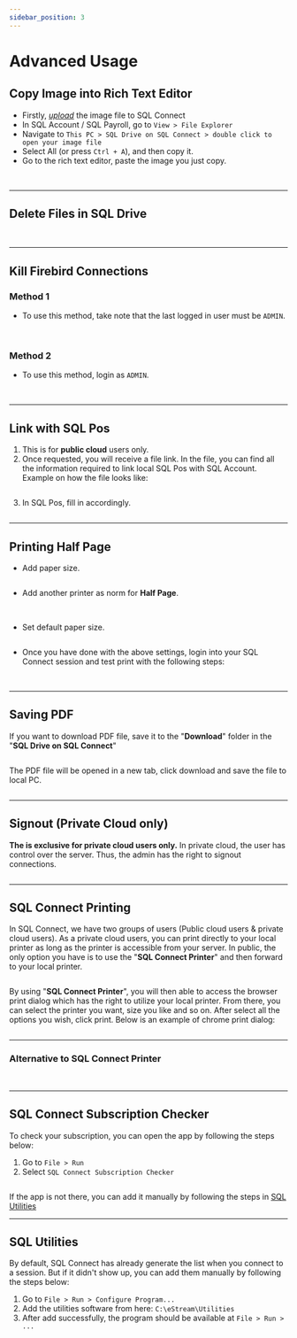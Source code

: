 ```yaml
---
sidebar_position: 3
---
```


# Advanced Usage

## Copy Image into Rich Text Editor

- Firstly, [_upload_](./basic#upload) the image file to SQL Connect
- In SQL Account / SQL Payroll, go to `View > File Explorer`
- Navigate to `This PC > SQL Drive on SQL Connect > double click to open your image file`
- Select All (or press `Ctrl + A`), and then copy it.
- Go to the rich text editor, paste the image you just copy.

<Image path="/img/general/copy-image-rich-1.png" />
<Image path="/img/general/copy-image-rich-2.png" />
<Image path="/img/general/copy-image-rich-3.png" />
<Image path="/img/general/copy-image-rich-4.png" />

---

## Delete Files in SQL Drive

<Image path="/img/general/delete-files-1.png" />
<Image path="/img/general/delete-files-2.png" />

---

## Kill Firebird Connections

### Method 1

- To use this method, take note that the last logged in user must be `ADMIN`.

<Image path="/img/general/kill-firebird-connections-1-1.png" />
<Image path="/img/general/kill-firebird-connections-1-2.png" />
<Image path="/img/general/kill-firebird-connections-1-3.png" />

### Method 2

- To use this method, login as `ADMIN`.

<Image path="/img/general/kill-firebird-connections-2-1.png" />
<Image path="/img/general/kill-firebird-connections-2-2.png" />
<Image path="/img/general/kill-firebird-connections-2-3.png" />

---

## Link with SQL Pos

1. This is for **public cloud** users only.
2. Once requested, you will receive a file link. In the file, you can find all the information required to link local SQL Pos with SQL Account. Example on how the file looks like:

<Image path="/img/general/link-with-sql-pos-1.png" />

3. In SQL Pos, fill in accordingly.

<Image path="/img/general/link-with-sql-pos-2.png" />

---

## Printing Half Page

- Add paper size.

<Image path="/img/general/half-page-1.png" />

- Add another printer as norm for **Half Page**.

<Image path="/img/general/half-page-2.png" />
<Image path="/img/general/half-page-3.png" />
<Image path="/img/general/half-page-4.png" />

- Set default paper size.

<Image path="/img/general/half-page-5.png" />

- Once you have done with the above settings, login into your SQL Connect session and test print with the following steps:

<Image path="/img/general/half-page-6.png" />
<Image path="/img/general/half-page-7.png" />

---

## Saving PDF

If you want to download PDF file, save it to the "**Download**" folder in the "**SQL Drive on SQL Connect**"

<Image path="/img/general/save-pdf-1.png" />

The PDF file will be opened in a new tab, click download and save the file to local PC.

<Image path="/img/general/save-pdf-2.png" />

---

## Signout (Private Cloud only)

**The is exclusive for private cloud users only.** In private cloud, the user has control over the server. Thus, the admin has the right to signout connections.

<Image path="/img/general/signout-conn.png" />

---

## SQL Connect Printing

In SQL Connect, we have two groups of users (Public cloud users & private cloud users). As a private cloud users, you can print directly to your local printer as long as the printer is accessible from your server. In public, the only option you have is to use the "**SQL Connect Printer**" and then forward to your local printer.

<Image path="/img/general/print-1.png" />

By using "**SQL Connect Printer**", you will then able to access the browser print dialog which has the right to utilize your local printer. From there, you can select the printer you want, size you like and so on. After select all the options you wish, click print. Below is an example of chrome print dialog:

<Image path="/img/general/print-2.png" />

---

### Alternative to SQL Connect Printer

<Image path="/img/general/print-alt-1.png" />
<Image path="/img/general/print-alt-2.png" />
<Image path="/img/general/print-alt-3.png" />
<Image path="/img/general/print-alt-4.png" />
<Image path="/img/general/print-alt-5.png" />

---

## SQL Connect Subscription Checker

To check your subscription, you can open the app by following the steps below:

1. Go to `File > Run`
2. Select `SQL Connect Subscription Checker`

<Image path="/img/general/sqlconnect-checksub-1.png" />

If the app is not there, you can add it manually by following the steps in [SQL Utilities](#sql-utilities)

---

## SQL Utilities

By default, SQL Connect has already generate the list when you connect to a session. But if it didn't show up, you can add them manually by following the steps below:

1. Go to `File > Run > Configure Program...`
2. Add the utilities software from here: `C:\eStream\Utilities`
3. After add successfully, the program should be available at `File > Run > ...`

<Image path="/img/general/sql-utilities-1.png" />
<Image path="/img/general/sql-utilities-2.png" />
<Image path="/img/general/sql-utilities-3.png" />
<Image path="/img/general/sql-utilities-4.png" />
